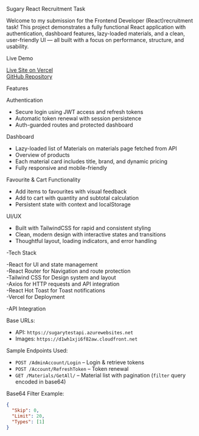 Sugary React Recruitment Task

Welcome to my submission for the Frontend Developer (React)recruitment task! This project demonstrates a fully functional React application with authentication, dashboard features, lazy-loaded materials, and a clean, user-friendly UI — all built with a focus on performance, structure, and usability.


Live Demo

 [Live Site on Vercel](https://your-live-link.vercel.app)  
 [GitHub Repository](https://github.com/your-username/sugary-react-recruitment)


 Features

 Authentication
- Secure login using JWT access and refresh tokens
- Automatic token renewal with session persistence
- Auth-guarded routes and protected dashboard

 Dashboard
- Lazy-loaded list of Materials on materials page fetched from API
- Overview of products
- Each material card includes title, brand, and dynamic pricing
- Fully responsive and mobile-friendly

 Favourite &  Cart Functionality
- Add items to favourites with visual feedback
- Add to cart with quantity and subtotal calculation
- Persistent state with context and localStorage

 UI/UX
- Built with TailwindCSS for rapid and consistent styling
- Clean, modern design with interactive states and transitions
- Thoughtful layout, loading indicators, and error handling

 

 -Tech Stack 
  
 -React  for  UI and state management     
 -React Router for Navigation and route protection  
 -Tailwind CSS for Design system and layout    
 -Axios for HTTP requests and API integration   
 -React Hot Toast for  Toast notifications     
 -Vercel  for Deployment           


 -API Integration

Base URLs:
- API: `https://sugarytestapi.azurewebsites.net`
- Images: `https://d1wh1xji6f82aw.cloudfront.net`

Sample Endpoints Used:

- `POST /AdminAccount/Login` – Login & retrieve tokens
- `POST /Account/RefreshToken` – Token renewal
- `GET /Materials/GetAll/` – Material list with pagination (`filter` query encoded in base64)

Base64 Filter Example:
```json
{
  "Skip": 0,
  "Limit": 20,
  "Types": [1]
}
